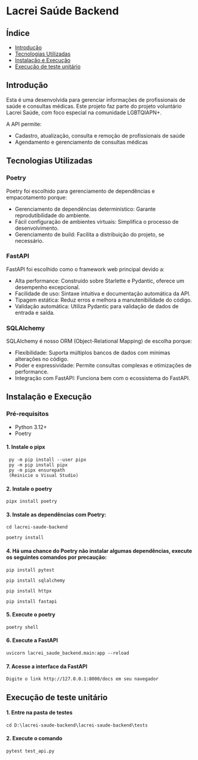 # Lacrei Saúde Backend

## Índice

* [Introdução](#introdução)
* [Tecnologias Utilizadas](#tecnologias-utilizadas)
* [Instalação e Execução](#instalação-e-execução)
* [Execução de teste unitário](#execução-de-teste-unitário)

## Introdução

Esta é uma desenvolvida para gerenciar informações de profissionais de saúde e consultas médicas. Este projeto faz parte do projeto voluntário Lacrei Saúde, com foco especial na comunidade LGBTQIAPN+.

A API permite:
- Cadastro, atualização, consulta e remoção de profissionais de saúde
- Agendamento e gerenciamento de consultas médicas

## Tecnologias Utilizadas

### Poetry
Poetry foi escolhido para gerenciamento de dependências e empacotamento porque:
- Gerenciamento de dependências determinístico: Garante reprodutibilidade do ambiente.
- Fácil configuração de ambientes virtuais: Simplifica o processo de desenvolvimento.
- Gerenciamento de build: Facilita a distribuição do projeto, se necessário.

### FastAPI
FastAPI foi escolhido como o framework web principal devido a:
- Alta performance: Construído sobre Starlette e Pydantic, oferece um desempenho excepcional.
- Facilidade de uso: Sintaxe intuitiva e documentação automática da API.
- Tipagem estática: Reduz erros e melhora a manutenibilidade do código.
- Validação automática: Utiliza Pydantic para validação de dados de entrada e saída.

### SQLAlchemy
SQLAlchemy é nosso ORM (Object-Relational Mapping) de escolha porque:
- Flexibilidade: Suporta múltiplos bancos de dados com mínimas alterações no código.
- Poder e expressividade: Permite consultas complexas e otimizações de performance.
- Integração com FastAPI: Funciona bem com o ecossistema do FastAPI.

## Instalação e Execução

### Pré-requisitos
- Python 3.12+
- Poetry

#### 1. Instale o pipx

 ```
  py -m pip install --user pipx
  py -m pip install pipx
  py -m pipx ensurepath
  (Reinicie o Visual Studio)
  ```

#### 2. Instale o poetry

```
pipx install poetry
```

#### 3. Instale as dependências com Poetry:

```
cd lacrei-saude-backend

poetry install
```
#### 4. Há uma chance do Poetry não instalar algumas dependências, execute os seguintes comandos por precaução:

```
pip install pytest

pip install sqlalchemy

pip install httpx

pip install fastapi
```

#### 5. Execute o poetry

```
poetry shell
```

#### 6. Execute a FastAPI

```
uvicorn lacrei_saude_backend.main:app --reload
```

#### 7. Acesse a interface da FastAPI

```
Digite o link http://127.0.0.1:8000/docs em seu navegador
```

## Execução de teste unitário

#### 1. Entre na pasta de testes

```
cd D:\lacrei-saude-backend\lacrei-saude-backend\tests
```

#### 2. Execute o comando

```
pytest test_api.py
```
